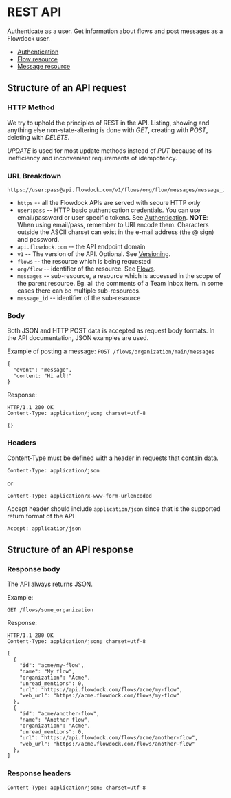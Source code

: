 # REST API

Authenticate as a user. Get information about flows and post messages as a Flowdock user.

* [Authentication](Authentication)
* [Flow resource](Flows)
* [Message resource](Messages)

## Structure of an API request

### HTTP Method
We try to uphold the principles of REST in the API. Listing, showing and anything else non-state-altering is done with _GET_, creating with _POST_, deleting with _DELETE_.

_UPDATE_ is used for most update methods instead of _PUT_ because of its inefficiency and inconvenient requirements of idempotency.

### URL Breakdown
```
https://user:pass@api.flowdock.com/v1/flows/org/flow/messages/message_id
```

* `https` -- all the Flowdock APIs are served with secure HTTP *only*
* `user:pass` -- HTTP basic authentication credentials. You can use email/password or user specific tokens. See [Authentication](Authentication). **NOTE**: When using email/pass, remember to URI encode them. Characters outside the ASCII charset can exist in the e-mail address (the @ sign) and password.
* `api.flowdock.com` -- the API endpoint domain
* `v1` -- The version of the API. Optional. See [Versioning](Versioning).
* `flows` -- the resource which is being requested
* `org/flow` -- identifier of the resource. See [Flows](Flows).
* `messages` -- sub-resource, a resource which is accessed in the scope of the parent resource. Eg. all the comments of a Team Inbox item. In some cases there can be multiple sub-resources.
* `message_id` -- identifier of the sub-resource

### Body
Both JSON and HTTP POST data is accepted as request body formats. In the API documentation, JSON examples are used.

Example of posting a message: `POST /flows/organization/main/messages`

```
{
  "event": "message",
  "content: "Hi all!"
}
```

Response:

```
HTTP/1.1 200 OK
Content-Type: application/json; charset=utf-8

{}
```

### Headers

Content-Type must be defined with a header in requests that contain data.

```
Content-Type: application/json
```
or

```
Content-Type: application/x-www-form-urlencoded
```

Accept header should include `application/json` since that is the supported return format of the API

```
Accept: application/json
```

## Structure of an API response

### Response body
The API always returns JSON.

Example:

```
GET /flows/some_organization
```

Response:

```
HTTP/1.1 200 OK
Content-Type: application/json; charset=utf-8

[
  {
    "id": "acme/my-flow",
    "name": "My flow",
    "organization": "Acme",
    "unread_mentions": 0,
    "url": "https://api.flowdock.com/flows/acme/my-flow",
    "web_url": "https://acme.flowdock.com/flows/my-flow"
  },
  {
    "id": "acme/another-flow",
    "name": "Another flow",
    "organization": "Acme",
    "unread_mentions": 0,
    "url": "https://api.flowdock.com/flows/acme/another-flow",
    "web_url": "https://acme.flowdock.com/flows/another-flow"
  },
]
```

### Response headers

```
Content-Type: application/json; charset=utf-8
```